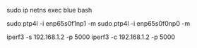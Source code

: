 sudo ip netns exec blue bash

sudo ptp4l -i enp65s0f1np1 -m
sudo ptp4l -i enp65s0f0np0 -m

iperf3 -s 192.168.1.2 -p 5000
iperf3 -c 192.168.1.2 -p 5000